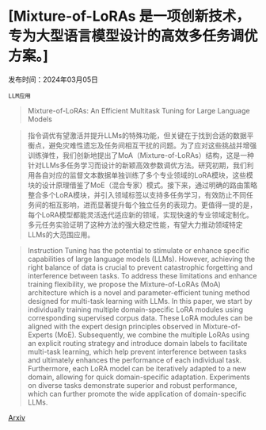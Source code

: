 # [Mixture-of-LoRAs 是一项创新技术，专为大型语言模型设计的高效多任务调优方案。]

发布时间：2024年03月05日

`LLM应用`

> Mixture-of-LoRAs: An Efficient Multitask Tuning for Large Language Models

> 指令调优有望激活并提升LLMs的特殊功能，但关键在于找到合适的数据平衡点，避免灾难性遗忘及任务间相互干扰的问题。为了应对这些挑战并增强训练弹性，我们创新地提出了MoA（Mixture-of-LoRAs）结构，这是一种针对LLMs多任务学习而设计的新颖高效参数调优方法。研究初期，我们利用各自对应的监督文本数据单独训练了多个专业领域的LoRA模块，这些模块的设计原理借鉴了MoE（混合专家）模式。接下来，通过明确的路由策略整合多个LoRA模块，并引入领域标签以支持多任务学习，有效防止不同任务间的相互影响，进而显著提升每个独立任务的表现力。更值得一提的是，每个LoRA模型都能灵活迭代适应新的领域，实现快速的专业领域定制化。多元任务实验证明了这种方法的强大稳定性能，有望大力推动领域特定LLMs的大范围应用。

> Instruction Tuning has the potential to stimulate or enhance specific capabilities of large language models (LLMs). However, achieving the right balance of data is crucial to prevent catastrophic forgetting and interference between tasks. To address these limitations and enhance training flexibility, we propose the Mixture-of-LoRAs (MoA) architecture which is a novel and parameter-efficient tuning method designed for multi-task learning with LLMs. In this paper, we start by individually training multiple domain-specific LoRA modules using corresponding supervised corpus data. These LoRA modules can be aligned with the expert design principles observed in Mixture-of-Experts (MoE). Subsequently, we combine the multiple LoRAs using an explicit routing strategy and introduce domain labels to facilitate multi-task learning, which help prevent interference between tasks and ultimately enhances the performance of each individual task. Furthermore, each LoRA model can be iteratively adapted to a new domain, allowing for quick domain-specific adaptation. Experiments on diverse tasks demonstrate superior and robust performance, which can further promote the wide application of domain-specific LLMs.

[Arxiv](https://arxiv.org/abs/2403.03432)